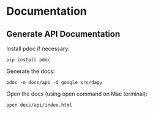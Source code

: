 # Documentation


## Generate API Documentation

Install pdoc if necessary:
```shell
pip install pdoc
```

Generate the docs:
```shell
pdoc -o docs/api -d google src/dapy
```

Open the docs (using open command on Mac terminal):
```shell
open docs/api/index.html
```
